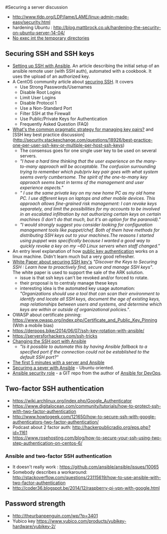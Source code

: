 #Securing a server discussion

- http://www.tldp.org/LDP/lame/LAME/linux-admin-made-easy/security.html
- hardening Ubuntu : http://blog.mattbrock.co.uk/hardening-the-security-on-ubuntu-server-14-04/
- [No exec int the temporary directories](http://www.cyberciti.biz/faq/linux-add-nodev-nosuid-noexec-options-to-temporary-storage-partitions)


## Securing SSH and SSH keys
- [Setting up SSH with Ansible](http://www.hashbangcode.com/blog/ansible-ssh-setup-playbook). An article describing 
the initial setup of an ansible remote user (with SSH auth), automated with a cookbook. It uses the upload of an 
authorized key.  
- A CentOS community article about [securing SSH](http://wiki.centos.org/HowTos/Network/SecuringSSH). It covers 
    - Use Strong Passwords/Usernames
    - Disable Root Logins
    - Limit User Logins
    - Disable Protocol 1
    - Use a Non-Standard Port
    - Filter SSH at the Firewall
    - Use Public/Private Keys for Authentication
    - Frequently Asked Question (FAQ)
- [What's the common pragmatic strategy for managing key pairs?](http://security.stackexchange.com/questions/10963/whats-the-common-pragmatic-strategy-for-managing-key-pairs) and [SSH key best practice discussion]
(http://security.stackexchange.com/questions/18926/best-practice-one-per-user-ssh-key-or-multiple-per-host-ssh-keys)
    - The consensus goes for one single user key to be used on several servers.
    - _"I have a hard time thinking that the user experience on the many-to-many approach will be acceptable. The 
    confusion surrounding trying to remember which pub/priv key pair goes with what system seems overly cumbersome.
    The spirit of the one-to-many key approach seems best in terms of the management and user experience aspects."_
    - _" I use the same private key on my new home PC as my old home PC. I use different keys on laptops and other 
    mobile devices. This approach allows fine-grained risk management: I can revoke keys separately, and limit the 
    possibilities for my accounts to be involved in an escalated infiltration by not authorizing certain keys on 
    certain machines (I don't do that much, but it's an option for the paranoid)."_ 
    - _"I would strongly suggest you consider looking for configuration management tools like puppet/chef. 
    Both of them have methods for distributing SSH keys out to your machines.The reasons I started using puppet was 
    specifically because I wanted a good way to quickly revoke a key on my ~60 Linux servers when staff changed."_
- An entry level explanation of how [public key authentication](http://www.codero.com/knowledge-base/questions/300/How+to+use+public+key+authentication+with+SSH+users)
  works on a linux machine. Didn't learn much but a very good refresher.
- [White Paper about securing SSH key's](http://www.cyberark.com/resource/discover-keys-securing-ssh/) _"Discover the
 Keys to Securing SSH : Learn how to proactively find, secure and manage SSH keys"_. The white 
paper is used to support the sale of the ARK solution.
    - issue is that ssh keys can't be revoked and/or forced to rotate.
    - their proposal is to centraly manage these keys
    - interesting idea is the automated key usage automation: _"Organizations should use a tool that can scan their 
    environment to identify and locate all SSH keys, document the age of existing keys, map relationships between 
    users and systems, and determine which keys are within or outside of organizational policies."_.
- OWASP about certificate pinning: https://www.owasp.org/index.php/Certificate_and_Public_Key_Pinning (With a mobile bias)
- https://derpops.bike/2014/06/07/ssh-key-rotation-with-ansible/
- https://serversforhackers.com/ssh-tricks
- [Changing the SSH port with Ansible](http://serverfault.com/questions/545978/how-to-handle-ssh-port-changes-with-ansible)
    - _"Is it possible to automate this by having Ansible fallback to a specified port if the connection could not be
     established to the default SSH port?"_
- [The first 5 minutes with a server and Ansible](http://practicalops.com/tag/ansible.html)
- [Securimg a sever with Ansible](http://ryaneschinger.com/blog/securing-a-server-with-ansible/) - Ubuntu oriented.
- [Ansible security role](https://github.com/geerlingguy/ansible-role-security) - a GIT repo from the author of 
[Ansible for DevOps](https://leanpub.com/ansible-for-devops).

## Two-factor SSH authentication

- https://wiki.archlinux.org/index.php/Google_Authenticator
- https://www.digitalocean.com/community/tutorials/how-to-protect-ssh-with-two-factor-authentication
- http://www.howtogeek.com/121650/how-to-secure-ssh-with-google-authenticators-two-factor-authentication/
- Podcast about 2 factor auth: http://hackerpublicradio.org/eps.php?id=1161
- https://www.rosehosting.com/blog/how-to-secure-your-ssh-using-two-step-authentication-on-centos-6/

### Ansible and two-factor SSH authentication

- It doesn't really work : https://github.com/ansible/ansible/issues/10065 
- Somebody describes a workaround: http://stackoverflow.com/questions/23115619/how-to-use-ansible-with-two-factor-authentication
- http://coder36.blogspot.be/2014/12/raspberry-pi-vpn-with-google.html


## Password strength
- http://theurbanpenguin.com/wp/?p=3401
- Yubico key https://www.yubico.com/products/yubikey-hardware/yubikey-2/



